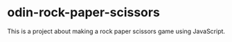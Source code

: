 # odin-rock-paper-scissors
This is a project about making a rock paper scissors game using JavaScript.